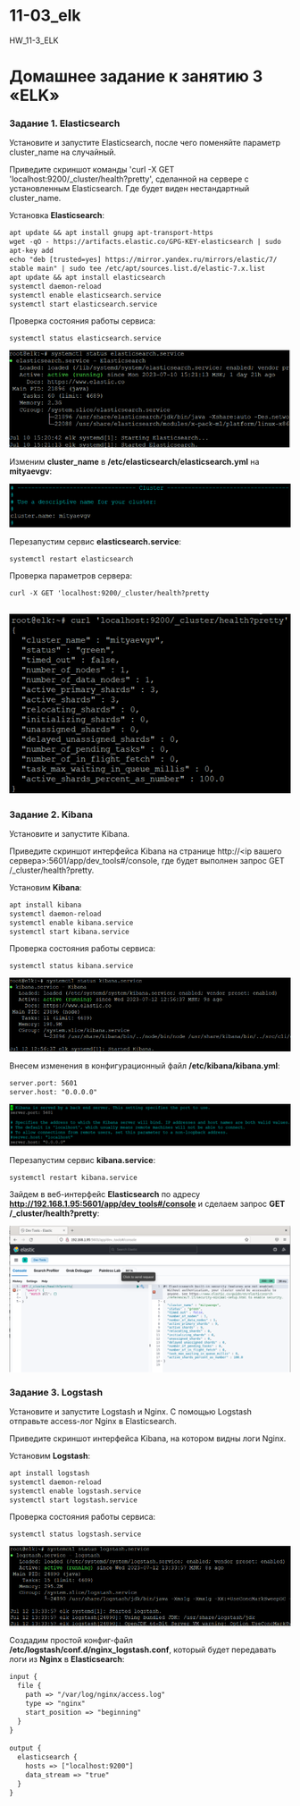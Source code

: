 # 11-03_elk
HW_11-3_ELK

# Домашнее задание к занятию 3 «ELK»

### Задание 1. Elasticsearch
Установите и запустите Elasticsearch, после чего поменяйте параметр cluster_name на случайный.

Приведите скриншот команды 'curl -X GET 'localhost:9200/_cluster/health?pretty', сделанной на
сервере с установленным Elasticsearch. Где будет виден нестандартный cluster_name.

Установка **Elasticsearch**:

```
apt update && apt install gnupg apt-transport-https
wget -qO - https://artifacts.elastic.co/GPG-KEY-elasticsearch | sudo apt-key add
echo "deb [trusted=yes] https://mirror.yandex.ru/mirrors/elastic/7/ stable main" | sudo tee /etc/apt/sources.list.d/elastic-7.x.list
apt update && apt install elasticsearch
systemctl daemon-reload
systemctl enable elasticsearch.service
systemctl start elasticsearch.service
```
Проверка состояния работы сервиса:
```
systemctl status elasticsearch.service
```
<kbd>![](img/systemctl_status_elasticsearch.png)</kbd>

Изменим **cluster_name** в **/etc/elasticsearch/elasticsearch.yml** на **mityaevgv**:

<kbd>![](img/cluster_name_elasticsearch_yml.png)</kbd>

Перезапустим сервис **elasticsearch.service**:
```
systemctl restart elasticsearch
```
Проверка параметров сервера:
```
curl -X GET 'localhost:9200/_cluster/health?pretty
```
<kbd>![](img/curl_elasticsearch.png)</kbd>
---
### Задание 2. Kibana

Установите и запустите Kibana.

Приведите скриншот интерфейса Kibana на странице http://<ip вашего сервера>:5601/app/dev_tools#/console, 
где будет выполнен запрос GET /_cluster/health?pretty.

Установим **Kibana**:
```
apt install kibana
systemctl daemon-reload
systemctl enable kibana.service
systemctl start kibana.service
```
Проверка состояния работы сервиса:
```
systemctl status kibana.service
```
<kbd>![](img/systemctl_status_kibana.png)</kbd>

Внесем изменения в конфигурационный файл **/etc/kibana/kibana.yml**:
```
server.port: 5601
server.host: "0.0.0.0"
```
<kbd>![](img/kibana_yml_amendments.png)</kbd>

Перезапустим сервис **kibana.service**:
```
systemctl restart kibana.service
```
Зайдем в веб-интерфейс **Elasticsearch** по адресу **http://192.168.1.95:5601/app/dev_tools#/console** и
сделаем запрос **GET /_cluster/health?pretty**:

<kbd>![](img/get_cluster_health_command.png)</kbd>

### Задание 3. Logstash

Установите и запустите Logstash и Nginx. С помощью Logstash отправьте access-лог
Nginx в Elasticsearch.

Приведите скриншот интерфейса Kibana, на котором видны логи Nginx.

Установим **Logstash**:
```
apt install logstash
systemctl daemon-reload
systemctl enable logstash.service
systemctl start logstash.service
```
Проверка состояния работы сервиса:
```
systemctl status logstash.service
```
<kbd>![](img/systemctl_status_logstash.png)</kbd>

Создадим простой конфиг-файл **/etc/logstash/conf.d/nginx_logstash.conf**, который будет
передавать логи из **Nginx** в **Elasticsearch**:
```
input {
  file {
    path => "/var/log/nginx/access.log"
    type => "nginx"
    start_position => "beginning"
  }
}

output {
  elasticsearch {
    hosts => ["localhost:9200"]
    data_stream => "true"
  }
}
```
